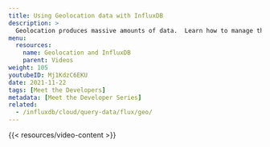 ```yaml
---
title: Using Geolocation data with InfluxDB
description: >
  Geolocation produces massive amounts of data.  Learn how to manage this data by using InfluxDB.
menu:
  resources:
    name: Geolocation and InfluxDB
    parent: Videos
weight: 105
youtubeID: Mj1KdzC6EKU
date: 2021-11-22
tags: [Meet the Developers]
metadata: [Meet the Developer Series]
related:  
  - /influxdb/cloud/query-data/flux/geo/
---
```


{{< resources/video-content >}}
